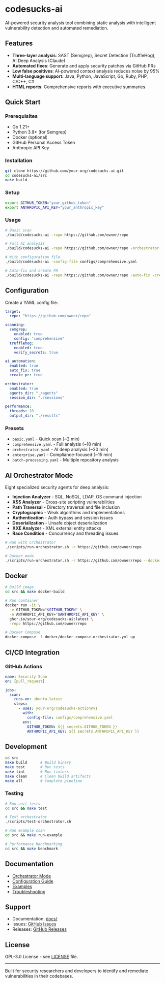 # codesucks-ai

AI-powered security analysis tool combining static analysis with intelligent vulnerability detection and automated remediation.

## Features

- **Three-layer analysis**: SAST (Semgrep), Secret Detection (TruffleHog), AI Deep Analysis (Claude)
- **Automated fixes**: Generate and apply security patches via GitHub PRs
- **Low false positives**: AI-powered context analysis reduces noise by 95%
- **Multi-language support**: Java, Python, JavaScript, Go, Ruby, PHP, C/C++, C#
- **HTML reports**: Comprehensive reports with executive summaries

## Quick Start

### Prerequisites

- Go 1.21+
- Python 3.8+ (for Semgrep)
- Docker (optional)
- GitHub Personal Access Token
- Anthropic API Key

### Installation

```bash
git clone https://github.com/your-org/codesucks-ai.git
cd codesucks-ai/src
make build
```

### Setup

```bash
export GITHUB_TOKEN="your_github_token"
export ANTHROPIC_API_KEY="your_anthropic_key"
```

### Usage

```bash
# Basic scan
./build/codesucks-ai -repo https://github.com/owner/repo

# Full AI analysis
./build/codesucks-ai -repo https://github.com/owner/repo -orchestrator-mode

# With configuration file
./build/codesucks-ai -config-file configs/comprehensive.yaml

# Auto-fix and create PR
./build/codesucks-ai -repo https://github.com/owner/repo -auto-fix -create-pr
```

## Configuration

Create a YAML config file:

```yaml
target:
  repo: "https://github.com/owner/repo"

scanning:
  semgrep:
    enabled: true
    config: "comprehensive"
  trufflehog:
    enabled: true
    verify_secrets: true

ai_automation:
  enabled: true
  auto_fix: true
  create_pr: true

orchestrator:
  enabled: true
  agents_dir: "./agents"
  session_dir: "./sessions"

performance:
  threads: 10
  output_dir: "./results"
```

### Presets

- `basic.yaml` - Quick scan (~2 min)
- `comprehensive.yaml` - Full analysis (~10 min)
- `orchestrator.yaml` - AI deep analysis (~20 min)
- `enterprise.yaml` - Compliance-focused (~15 min)
- `batch-processing.yaml` - Multiple repository analysis

## AI Orchestrator Mode

Eight specialized security agents for deep analysis:

- **Injection Analyzer** - SQL, NoSQL, LDAP, OS command injection
- **XSS Analyzer** - Cross-site scripting vulnerabilities
- **Path Traversal** - Directory traversal and file inclusion
- **Cryptographic** - Weak algorithms and implementations
- **Authentication** - Auth bypass and session issues
- **Deserialization** - Unsafe object deserialization
- **XXE Analyzer** - XML external entity attacks
- **Race Condition** - Concurrency and threading issues

```bash
# Run with orchestrator
./scripts/run-orchestrator.sh -r https://github.com/owner/repo

# Docker mode
./scripts/run-orchestrator.sh -r https://github.com/owner/repo --docker
```

## Docker

```bash
# Build image
cd src && make docker-build

# Run container
docker run -it \
  -e GITHUB_TOKEN="$GITHUB_TOKEN" \
  -e ANTHROPIC_API_KEY="$ANTHROPIC_API_KEY" \
  ghcr.io/your-org/codesucks-ai:latest \
  -repo https://github.com/owner/repo

# Docker Compose
docker-compose -f docker/docker-compose.orchestrator.yml up
```

## CI/CD Integration

### GitHub Actions

```yaml
name: Security Scan
on: [pull_request]

jobs:
  scan:
    runs-on: ubuntu-latest
    steps:
      - uses: your-org/codesucks-action@v1
        with:
          config-file: configs/comprehensive.yaml
        env:
          GITHUB_TOKEN: ${{ secrets.GITHUB_TOKEN }}
          ANTHROPIC_API_KEY: ${{ secrets.ANTHROPIC_API_KEY }}
```

## Development

```bash
cd src
make build      # Build binary
make test       # Run tests
make lint       # Run linters
make clean      # Clean build artifacts
make all        # Complete pipeline
```

### Testing

```bash
# Run unit tests
cd src && make test

# Test orchestrator
./scripts/test-orchestrator.sh

# Run example scan
cd src && make run-example

# Performance benchmarking
cd src && make benchmark
```

## Documentation

- [Orchestrator Mode](docs/ORCHESTRATOR-MODE.md)
- [Configuration Guide](docs/YAML-CONFIG.md)
- [Examples](docs/EXAMPLES.md)
- [Troubleshooting](docs/TROUBLESHOOTING.md)

## Support

- Documentation: [docs/](docs/)
- Issues: [GitHub Issues](https://github.com/your-org/codesucks-ai/issues)
- Releases: [GitHub Releases](https://github.com/your-org/codesucks-ai/releases)

## License

GPL-3.0 License - see [LICENSE](LICENSE) file.

---

Built for security researchers and developers to identify and remediate vulnerabilities in their codebases.